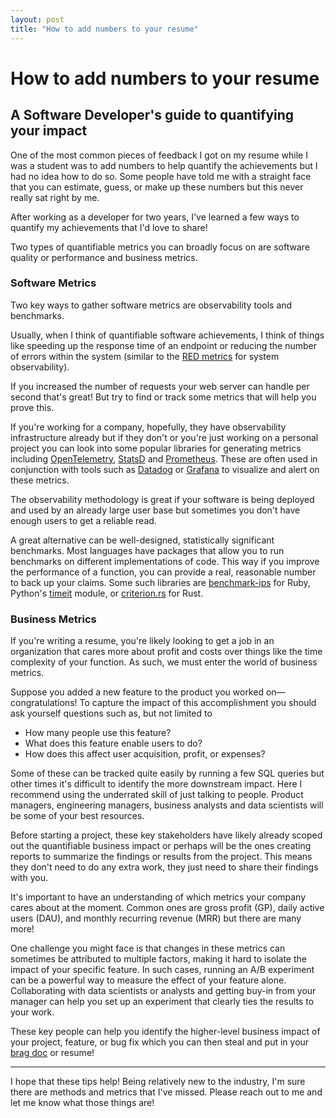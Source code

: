 ```yaml
---
layout: post
title: "How to add numbers to your resume"
---
```


# How to add numbers to your resume
## A Software Developer's guide to quantifying your impact

One of the most common pieces of feedback I got on my resume while I was a student was to add numbers to help quantify the achievements but I had no idea how to do so.
Some people have told me with a straight face that you can estimate, guess, or make up these numbers but this never really sat right by me.

After working as a developer for two years, I've learned a few ways to quantify my achievements that I'd love to share!

Two types of quantifiable metrics you can broadly focus on are software quality or performance and business metrics.

### Software Metrics

Two key ways to gather software metrics are observability tools and benchmarks.

Usually, when I think of quantifiable software achievements, I think of things like speeding up the response time of an endpoint or reducing the number of errors within the system (similar to the [RED metrics](https://grafana.com/blog/2018/08/02/the-red-method-how-to-instrument-your-services/) for system observability).

If you increased the number of requests your web server can handle per second that's great!
But try to find or track some metrics that will help you prove this.

If you're working for a company, hopefully, they have observability infrastructure already but if they don't or you're just working on a personal project you can look into some popular libraries for generating metrics including [OpenTelemetry](https://opentelemetry.io/), [StatsD](https://github.com/statsd/statsd) and [Prometheus](https://prometheus.io/docs/concepts/metric_types/).
These are often used in conjunction with tools such as [Datadog](https://www.datadoghq.com/) or [Grafana](https://grafana.com/) to visualize and alert on these metrics.

The observability methodology is great if your software is being deployed and used by an already large user base but sometimes you don't have enough users to get a reliable read.

A great alternative can be well-designed, statistically significant benchmarks. Most languages have packages that allow you to run benchmarks on different implementations of code. This way if you improve the performance of a function, you can provide a real, reasonable number to back up your claims. Some such libraries are [benchmark-ips](https://github.com/evanphx/benchmark-ips) for Ruby, Python's [timeit](https://docs.python.org/3/library/timeit.html) module, or [criterion.rs](https://github.com/bheisler/criterion.rs) for Rust.

### Business Metrics

If you're writing a resume, you're likely looking to get a job in an organization that cares more about profit and costs over things like the time complexity of your function.
As such, we must enter the world of business metrics.

Suppose you added a new feature to the product you worked on—congratulations! To capture the impact of this accomplishment you should ask yourself questions such as, but not limited to

- How many people use this feature?
- What does this feature enable users to do?
- How does this affect user acquisition, profit, or expenses?

Some of these can be tracked quite easily by running a few SQL queries but other times it's difficult to identify the more downstream impact. Here I recommend using the underrated skill of just talking to people. Product managers, engineering managers, business analysts and data scientists will be some of your best resources.


Before starting a project, these key stakeholders have likely already scoped out the quantifiable business impact or perhaps will be the ones creating reports to summarize the findings or results from the project. 
This means they don't need to do any extra work, they just need to share their findings with you.

It's important to have an understanding of which metrics your company cares about at the moment. Common ones are gross profit (GP), daily active users (DAU), and monthly recurring revenue (MRR) but there are many more!

One challenge you might face is that changes in these metrics can sometimes be attributed to multiple factors, making it hard to isolate the impact of your specific feature. 
In such cases, running an A/B experiment can be a powerful way to measure the effect of your feature alone.
Collaborating with data scientists or analysts and getting buy-in from your manager can help you set up an experiment that clearly ties the results to your work.

These key people can help you identify the higher-level business impact of your project, feature, or bug fix which you can then steal and put in your [brag doc](https://jvns.ca/blog/brag-documents/) or resume!

---

I hope that these tips help! 
Being relatively new to the industry, I'm sure there are methods and metrics that I've missed. Please reach out to me and let me know what those things are!
